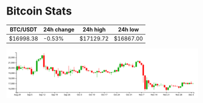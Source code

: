 # Bitcoin Stats

BTC/USDT|24h change|24h high|24h low|
|---|---|---|---|
|$16998.38|-0.53%|$17129.72|$16867.00|

<img src="./chart.svg">
